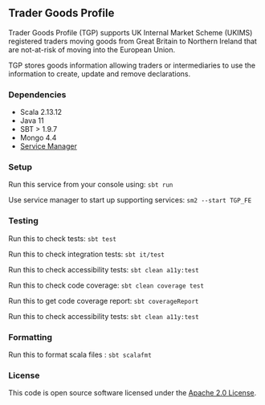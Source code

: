 
## Trader Goods Profile

Trader Goods Profile (TGP) supports UK Internal Market Scheme (UKIMS) registered traders moving goods from Great Britain to Northern Ireland that are not-at-risk of moving into the European Union.

TGP stores goods information allowing traders or intermediaries to use the information to create, update and remove declarations.

### Dependencies

- Scala 2.13.12
- Java 11
- SBT > 1.9.7
- Mongo 4.4
- [Service Manager](https://github.com/hmrc/sm2)

### Setup

Run this service from your console using: `sbt run`

Use service manager to start up supporting services: `sm2 --start TGP_FE` 

### Testing

Run this to check tests: `sbt test`

Run this to check integration tests: `sbt it/test`

Run this to check accessibility tests: `sbt clean a11y:test`

Run this to check code coverage: `sbt clean coverage test`

Run this to get code coverage report: `sbt coverageReport`

Run this to check accessibility tests: `sbt clean a11y:test`

### Formatting

Run this to format scala files : `sbt scalafmt`

### License

This code is open source software licensed under the [Apache 2.0 License]("http://www.apache.org/licenses/LICENSE-2.0.html").
